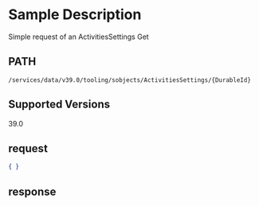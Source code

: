 # Sample Description
Simple request of an ActivitiesSettings Get

## PATH
```
/services/data/v39.0/tooling/sobjects/ActivitiesSettings/{DurableId}
```
## Supported Versions
39.0

## request
 ```json
 { }

```
## response
```json

```
